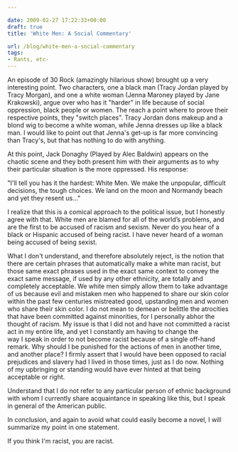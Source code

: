 ```yaml
---

date: 2009-02-27 17:22:33+00:00
draft: true
title: 'White Men: A Social Commentary'

url: /blog/white-men-a-social-commentary
tags:
- Rants, etc-
---
```


An episode of 30 Rock (amazingly hilarious show) brought up a very interesting point. Two characters, one a black man (Tracy Jordan played by Tracy Morgan), and one a white woman (Jenna Maroney played by Jane Krakowski), argue over who has it "harder" in life because of social oppression, black people or women. The reach a point where to prove their respective points, they "switch places". Tracy Jordan dons makeup and a blond wig to become a white woman, while Jenna dresses up like a black man. I would like to point out that Jenna's get-up is far more convincing than Tracy's, but that has nothing to do with anything.




At this point, Jack Donaghy (Played by Alec Baldwin) appears on the chaotic scene and they both present him with their arguments as to why their particular situation is the more oppressed. His response:




"I'll tell you has it the hardest: White Men. We make the unpopular, difficult decisions, the tough choices. We land on the moon and Normandy beach and yet they resent us..."




I realize that this is a comical approach to the political issue, but I honestly agree with that. White men are blamed for all of the world’s problems, and are the first to be accused of racism and sexism. Never do you hear of a black or Hispanic accused of being racist. I have never heard of a woman being accused of being sexist. 




What I don't understand, and therefore absolutely reject, is the notion that there are certain phrases that automatically make a white man racist, but those same exact phrases used in the exact same context to convey the exact same message, if used by any other ethnicity, are totally and completely acceptable. We white men simply allow them to take advantage of us because evil and mistaken men who happened to share our skin color within the past few centuries mistreated good, upstanding men and women who share their skin color. I do not mean to demean or belittle the atrocities that have been committed against minorities, for I personally abhor the thought of racism. My issue is that I did not and have not committed a racist act in my entire life, and yet I constantly am having to change the way I speak in order to not become racist because of a single off-hand remark. Why should I be punished for the actions of men in another time, and another place? I firmly assert that I would have been opposed to racial prejudices and slavery had I lived in those times, just as I do now. Nothing of my upbringing or standing would have ever hinted at that being acceptable or right. 




Understand that I do not refer to any particular person of ethnic background with whom I currently share acquaintance in speaking like this, but I speak in general of the American public.




In conclusion, and again to avoid what could easily become a novel, I will summarize my point in one statement.




If you think I'm racist, you are racist. 
